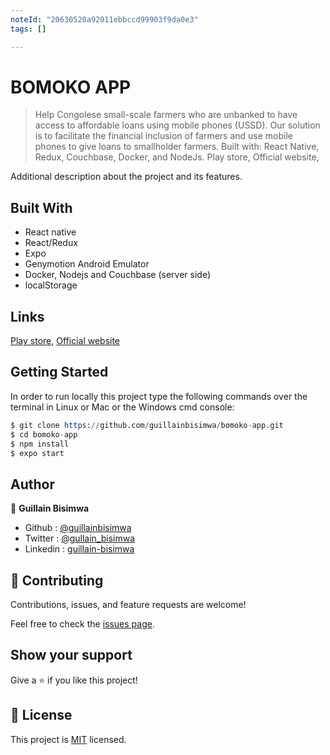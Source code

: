 ```yaml
---
noteId: "20630520a92011ebbccd99903f9da0e3"
tags: []

---
```


# BOMOKO APP

> Help Congolese small-scale farmers who are unbanked to have access to affordable loans using mobile phones (USSD). Our solution is to facilitate the financial inclusion of farmers and use mobile phones to give loans to smallholder farmers. Built with: React Native, Redux, Couchbase, Docker, and NodeJs. Play store, Official website,

Additional description about the project and its features.

## Built With

- React native
- React/Redux
- Expo
- Genymotion Android Emulator
- Docker, Nodejs and Couchbase (server side)
- localStorage

## Links

[Play store](https://play.google.com/store/apps/details?id=com.wezalab.bomoko), 
[Official website](http://bomoko-app.com/)

## Getting Started

In order to run locally this project type the following commands over the terminal in Linux or Mac or the Windows cmd console:

```s
$ git clone https://github.com/guillainbisimwa/bomoko-app.git
$ cd bomoko-app
$ npm install
$ expo start

```

## Author

👤 **Guillain Bisimwa**

- Github : [@guillainbisimwa](https://github.com/guillainbisimwa)
- Twitter : [@gullain_bisimwa](https://twitter.com/gullain_bisimwa)
- Linkedin : [guillain-bisimwa](https://www.linkedin.com/in/guillain-bisimwa-8a8b7a7b/)

## 🤝 Contributing

Contributions, issues, and feature requests are welcome!

Feel free to check the [issues page](https://github.com/guillainbisimwa/bomoko-app/issues).

## Show your support

Give a ⭐️ if you like this project!

## 📝 License

This project is [MIT](lic.url) licensed.
